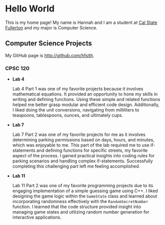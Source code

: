# Hello World

This is my home page! My name is Hannah and I am a student at [Cal State Fullerton](http://www.fullerton.edu/) and my major is Computer Science.

## Computer Science Projects

My GitHub page is http://github.com/hfsith.

### CPSC 120

* **Lab 4**

    Lab 4 Part 1 was one of my favorite projects because it involves mathematical equations. It provided an opportunity to hone my skills in writing and defining functions. Using these simple and related functions helped me better grasp modular and efficient code design. Additionally, I liked doing the unit conversions, navigating from milliliters to teaspoons, tablespoons, ounces, and ultimately cups.

* **Lab 7**

    Lab 7 Part 2 was one of my favorite projects for me as it involves determining parking permissions based on days, hours, and minutes, which was enjoyable to me. This part of the lab required me to use if-statements and defining functions for specific streets, my favorite aspect of the process. I gained practical insights into coding rules for parking scenarios and handling complex if-statements. Successfully completing this challenging part left me feeling accomplished. 

* **Lab 11**

    Lab 11 Part 2 was one of my favorite programming projects due to its engaging implementation of a simple guessing game using C++. I liked designing the game logic within the `GameState` class and learned about incorporating randomness effectively with the `RandomSecretNumber` function. I learned that the code structure provided insight into managing game states and utilizing random number generation for interactive applications.